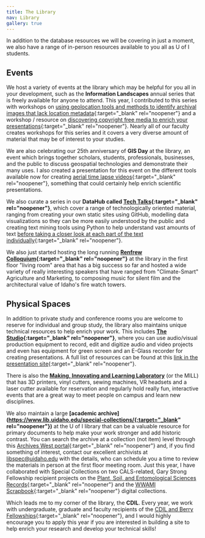 ```yaml
---
title: The Library
nav: Library
gallery: true
---
```


In addition to the database resources we will be covering in just a moment, we also have a range of in-person resources available to you all as U of I students.

## Events

We host a variety of events at the library which may be helpful for you all in your development, such as the **Information Landscapes** annual series that is freely available for anyone to attend. This year, I contributed to this series with workshops on [using geolocation tools and methods to identify archival images that lack location metadata](https://aweymo-ui.github.io/geolocation/){:target="_blank" rel="noopener"} and a workshop / resource on [discovering copyright free media to enrich your presentations](https://aweymo-ui.github.io/source_cr_free/){:target="_blank" rel="noopener"}. Nearly all of our faculty creates workshops for this series and it covers a very diverse amount of material that may be of interest to your studies. 

We are also celebrating our 25th anniversary of **GIS Day** at the library, an event which brings together scholars, students, professionals, businesses, and the public to discuss geospatial technologies and demonstrate their many uses. I also created a presentation for this event on the different tools available now for creating [aerial time lapse videos](https://aweymo-ui.github.io/aerial_timelapse/){:target="_blank" rel="noopener"}, something that could certainly help enrich scientific presentations. 

We also curate a series in our **DataHub called [Tech Talks](https://www.youtube.com/playlist?list=PL3MdArvT5LVdxYSxDvWRuVDQqYmiLz_Qv){:target="_blank" rel="noopener"}**, which cover a range of technologically oriented material, ranging from creating your own static sites using GitHub, modelling data visualizations so they can be more easily understood by the public and creating text mining tools using Python to help understand vast amounts of text [before taking a closer look at each part of the text individually](https://aweymo-ui.github.io/distant_tech_talk/){:target="_blank" rel="noopener"}.

We also just started hosting the long running **[Renfrew Colloquium](https://www.uidaho.edu/class/mric){:target="_blank" rel="noopener"}** at the library in the first floor "living room" area that has a big success so far and hosted a wide variety of really interesting speakers that have ranged from "Climate-Smart" Agriculture and Marketing, to composing music for silent film and the architectural value of Idaho's fire watch towers.

## Physical Spaces

In addition to private study and conference rooms you are welcome to reserve for individual and group study, the library also maintains unique technical resources to help enrich your work. This includes **[The Studio](https://www.lib.uidaho.edu/studio/){:target="_blank" rel="noopener"}**, where you can use audio/visual production equipment to record, edit and digitize audio and video projects and even has equipment for green screen and an E-Glass recorder for creating presentations. A full list of resources can be found at this [link in the presentation site](https://vandalsuidaho-my.sharepoint.com/:w:/g/personal/hanwendong_uidaho_edu/EZe6R_SuDnZCm2xK7vepWwsBbKSxVMyrv34ANJF66OFxSw?e=VHFEqq){:target="_blank" rel="noopener"}. 

There is also the **[Making, Innovating and Learning Laboratory](https://www.lib.uidaho.edu/mill/)** (or the MILL) that has 3D printers, vinyl cutters, sewing machines, VR headsets and a laser cutter available for reservation and regularly hold really fun, interactive events that are a great way to meet people on campus and learn new disciplines. 

We also maintain a large **[academic archive](https://www.lib.uidaho.edu/special-collections/{:target="_blank" rel="noopener"})** at the U of I library that can be a valuable resource for primary documents to help make your work stronger and add historic contrast. You can search the archive at a collection (not item) level through this [Archives West portal](https://archiveswest.orbiscascade.org/search.php?r=idu&q=){:target="_blank" rel="noopener"} and, if you find something of interest, contact our excellent archivists at libspec@uidaho.edu with the details, who can schedule you a time to review the materials in person at the first floor meeting room. Just this year, I have collaborated with Special Collections on two CALS-related, Gary Strong Fellowship recipient projects on the [Plant, Soil, and Entomological Sciences Records](https://www.lib.uidaho.edu/digital/pses/){:target="_blank" rel="noopener"} and the [WWAMI Scrapbook](https://www.lib.uidaho.edu/digital/wwami/){:target="_blank" rel="noopener"} digital collections.  

Which leads me to my corner of the library, the **CDIL**. Every year, we work with undergraduate, graduate and faculty recipients of the [CDIL and Berry Fellowships](https://cdil.lib.uidaho.edu/fellowships/){:target="_blank" rel="noopener"}, and I would highly encourage you to apply this year if you are interested in building a site to help enrich your research and develop your technical skills!